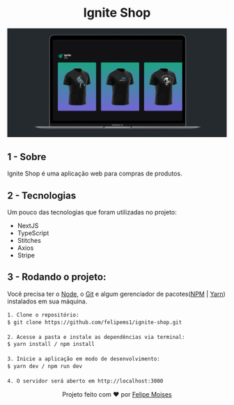 <h1 align="center">Ignite Shop</h1>

<div align="center">
  <img src="./public/preview.png" alt="demonstração do projeto" >
</div>

## 1 - Sobre

Ignite Shop é uma aplicação web para compras de produtos.

## 2 - Tecnologias

Um pouco das tecnologias que foram utilizadas no projeto:

- NextJS
- TypeScript
- Stitches
- Axios
- Stripe

## 3 - Rodando o projeto:

Você precisa ter o [Node](https://nodejs.org/en/), o [Git](https://git-scm.com/) e algum gerenciador de pacotes([NPM](https://docs.npmjs.com/downloading-and-installing-node-js-and-npm/) | [Yarn](https://classic.yarnpkg.com/lang/en/docs/install)) instalados em sua máquina.

```bash
1. Clone o repositório:
$ git clone https://github.com/felipems1/ignite-shop.git

2. Acesse a pasta e instale as dependências via terminal:
$ yarn install / npm install

3. Inicie a aplicação em modo de desenvolvimento:
$ yarn dev / npm run dev

4. O servidor será aberto em http://localhost:3000
```

<p align="center">Projeto feito com ❤️ por <a href="https://www.linkedin.com/in/felipems1/">Felipe Moises</a></p>
